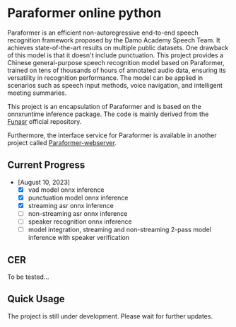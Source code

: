 # Paraformer online python

Paraformer is an efficient non-autoregressive end-to-end speech recognition framework proposed by the Damo Academy Speech Team. It achieves state-of-the-art results on multiple public datasets. One drawback of this model is that it doesn't include punctuation.
This project provides a Chinese general-purpose speech recognition model based on Paraformer, trained on tens of thousands of hours of annotated audio data, ensuring its versatility in recognition performance.
The model can be applied in scenarios such as speech input methods, voice navigation, and intelligent meeting summaries.

This project is an encapsulation of Paraformer and is based on the onnxruntime inference package. The code is mainly derived from the [Funasr](https://github.com/alibaba-damo-academy/FunASR) official repository.

Furthermore, the interface service for Paraformer is available in another project called [Paraformer-webserver](https://github.com/lovemefan/Paraformer-webserver).

## Current Progress
* [August 10, 2023] 
  * [x] vad model onnx inference
  * [x] punctuation model onnx inference
  * [x] streaming asr onnx inference
  * [ ] non-streaming asr onnx inference
  * [ ] speaker recognition onnx inference
  * [ ] model integration, streaming and non-streaming 2-pass model inference with speaker verification

## CER
To be tested...

## Quick Usage
The project is still under development. Please wait for further updates.
